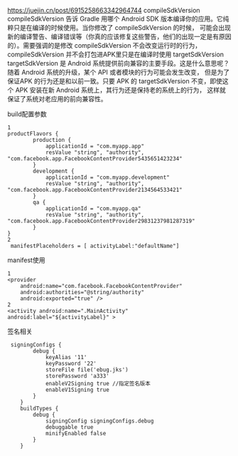 https://juejin.cn/post/6915258663342964744
compileSdkVersion
compileSdkVersion 告诉 Gradle 用哪个 Android SDK 版本编译你的应用。它纯粹只是在编译的时候使用。当你修改了 compileSdkVersion 的时候，
可能会出现新的编译警告、编译错误等（你真的应该修复这些警告，他们的出现一定是有原因的）。需要强调的是修改 compileSdkVersion 不会改变运行时的行为，
compileSdkVersion 并不会打包进APK里只是在编译时使用
targetSdkVersion
targetSdkVersion 是 Android 系统提供前向兼容的主要手段。这是什么意思呢？随着 Android 系统的升级，某个 API 或者模块的行为可能会发生改变，
但是为了保证APK 的行为还是和以前一致。只要 APK 的 targetSdkVersion 不变，即使这个 APK 安装在新 Android 系统上，其行为还是保持老的系统上的行为，
这样就保证了系统对老应用的前向兼容性。




build配置参数
```
1
productFlavors {
        production {
            applicationId = "com.myapp.app"
            resValue "string", "authority", "com.facebook.app.FacebookContentProvider5435651423234"
        }
        development {
            applicationId = "com.myapp.development"
            resValue "string", "authority", "com.facebook.app.FacebookContentProvider2134564533421"
        }
        qa {
            applicationId = "com.myapp.qa"
            resValue "string", "authority", "com.facebook.app.FacebookContentProvider29831237981287319"
        }
}
2
 manifestPlaceholders = [ activityLabel:"defaultName"]
```
manifest使用
```
1
<provider
    android:name="com.facebook.FacebookContentProvider"
    android:authorities="@string/authority"
    android:exported="true" />
2
<activity android:name=".MainActivity" android:label="${activityLabel}" >
```


签名相关
```
 signingConfigs {
        debug {
            keyAlias '11'
            keyPassword '22'
            storeFile file('ebug.jks')
            storePassword 'a333'
            enableV2Signing true //指定签名版本
            enableV1Signing true
        }
    }
    buildTypes {
        debug {
            signingConfig signingConfigs.debug
            debuggable true
            minifyEnabled false
        }
    }
```

